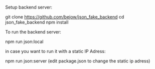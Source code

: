 

Setup backend server:

git clone https://github.com/bejow/json_fake_backend
cd json_fake_backend
npm install

To run the backend server:

npm run json:local

in case you want to run it with a static IP Adress:

npm run json:server
(edit package.json to change the static ip adress)
